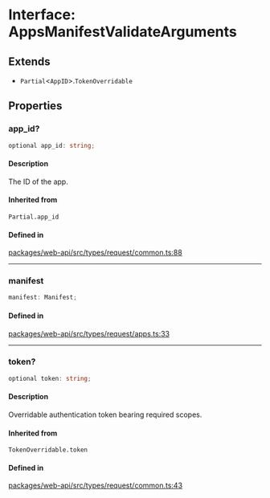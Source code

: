 # Interface: AppsManifestValidateArguments

## Extends

- `Partial`\<`AppID`\>.`TokenOverridable`

## Properties

### app\_id?

```ts
optional app_id: string;
```

#### Description

The ID of the app.

#### Inherited from

`Partial.app_id`

#### Defined in

[packages/web-api/src/types/request/common.ts:88](https://github.com/slackapi/node-slack-sdk/blob/7b348598b763c2b7545d1042b5f0429775cfa62c/packages/web-api/src/types/request/common.ts#L88)

***

### manifest

```ts
manifest: Manifest;
```

#### Defined in

[packages/web-api/src/types/request/apps.ts:33](https://github.com/slackapi/node-slack-sdk/blob/7b348598b763c2b7545d1042b5f0429775cfa62c/packages/web-api/src/types/request/apps.ts#L33)

***

### token?

```ts
optional token: string;
```

#### Description

Overridable authentication token bearing required scopes.

#### Inherited from

`TokenOverridable.token`

#### Defined in

[packages/web-api/src/types/request/common.ts:43](https://github.com/slackapi/node-slack-sdk/blob/7b348598b763c2b7545d1042b5f0429775cfa62c/packages/web-api/src/types/request/common.ts#L43)
